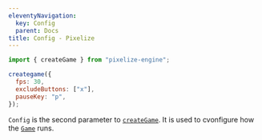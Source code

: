 ```yaml
---
eleventyNavigation:
  key: Config
  parent: Docs
title: Config - Pixelize
---
```


```js
import { createGame } from "pixelize-engine";

creategame({
  fps: 30,
  excludeButtons: ["x"],
  pauseKey: "p",
});
```

`Config` is the second parameter to [`createGame`](/docs/game/creategame). It is used to cvonfigure how the [`Game`](/docs/game) runs.
